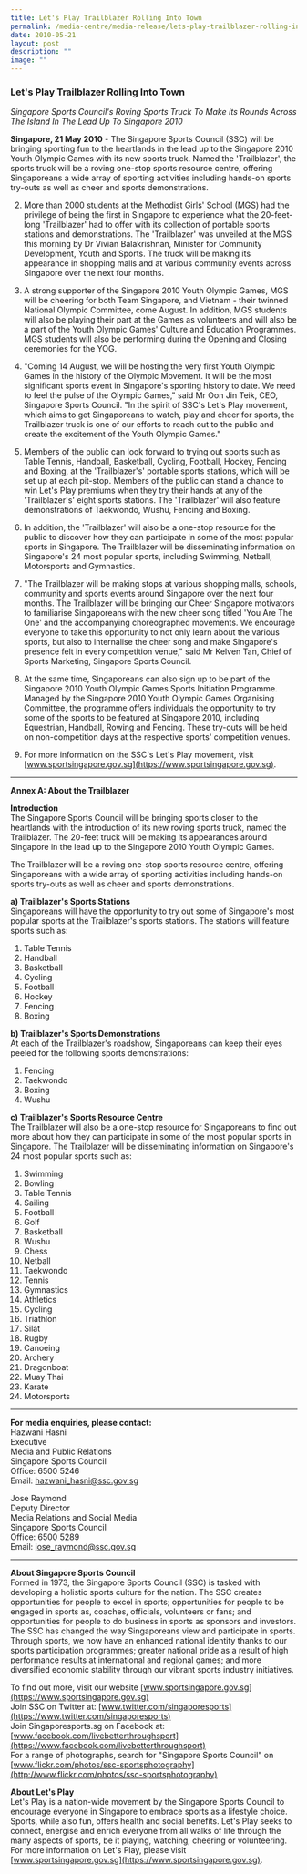```yaml
---
title: Let's Play Trailblazer Rolling Into Town
permalink: /media-centre/media-release/lets-play-trailblazer-rolling-into-town/
date: 2010-05-21
layout: post
description: ""
image: ""
---
```

### **Let's Play Trailblazer Rolling Into Town**

_Singapore Sports Council's Roving Sports Truck To Make Its Rounds Across The Island In The Lead Up To Singapore 2010_

**Singapore, 21 May 2010** - The Singapore Sports Council (SSC) will be bringing sporting fun to the heartlands in the lead up to the Singapore 2010 Youth Olympic Games with its new sports truck. Named the 'Trailblazer', the sports truck will be a roving one-stop sports resource centre, offering Singaporeans a wide array of sporting activities including hands-on sports try-outs as well as cheer and sports demonstrations.

2. More than 2000 students at the Methodist Girls' School (MGS) had the privilege of being the first in Singapore to experience what the 20-feet-long 'Trailblazer' had to offer with its collection of portable sports stations and demonstrations. The 'Trailblazer' was unveiled at the MGS this morning by Dr Vivian Balakrishnan, Minister for Community Development, Youth and Sports. The truck will be making its appearance in shopping malls and at various community events across Singapore over the next four months.

3. A strong supporter of the Singapore 2010 Youth Olympic Games, MGS will be cheering for both Team Singapore, and Vietnam - their twinned National Olympic Committee, come August. In addition, MGS students will also be playing their part at the Games as volunteers and will also be a part of the Youth Olympic Games' Culture and Education Programmes. MGS students will also be performing during the Opening and Closing ceremonies for the YOG.

4. "Coming 14 August, we will be hosting the very first Youth Olympic Games in the history of the Olympic Movement. It will be the most significant sports event in Singapore's sporting history to date. We need to feel the pulse of the Olympic Games," said Mr Oon Jin Teik, CEO, Singapore Sports Council. "In the spirit of SSC's Let's Play movement, which aims to get Singaporeans to watch, play and cheer for sports, the Trailblazer truck is one of our efforts to reach out to the public and create the excitement of the Youth Olympic Games."

5. Members of the public can look forward to trying out sports such as Table Tennis, Handball, Basketball, Cycling, Football, Hockey, Fencing and Boxing, at the 'Trailblazer's' portable sports stations, which will be set up at each pit-stop. Members of the public can stand a chance to win Let's Play premiums when they try their hands at any of the 'Trailblazer's' eight sports stations. The 'Trailblazer' will also feature demonstrations of Taekwondo, Wushu, Fencing and Boxing.

6. In addition, the 'Trailblazer' will also be a one-stop resource for the public to discover how they can participate in some of the most popular sports in Singapore. The Trailblazer will be disseminating information on Singapore's 24 most popular sports, including Swimming, Netball, Motorsports and Gymnastics.

7. "The Trailblazer will be making stops at various shopping malls, schools, community and sports events around Singapore over the next four months. The Trailblazer will be bringing our Cheer Singapore motivators to familiarise Singaporeans with the new cheer song titled 'You Are The One' and the accompanying choreographed movements. We encourage everyone to take this opportunity to not only learn about the various sports, but also to internalise the cheer song and make Singapore's presence felt in every competition venue," said Mr Kelven Tan, Chief of Sports Marketing, Singapore Sports Council.

8. At the same time, Singaporeans can also sign up to be part of the Singapore 2010 Youth Olympic Games Sports Initiation Programme. Managed by the Singapore 2010 Youth Olympic Games Organising Committee, the programme offers individuals the opportunity to try some of the sports to be featured at Singapore 2010, including Equestrian, Handball, Rowing and Fencing. These try-outs will be held on non-competition days at the respective sports' competition venues.

9. For more information on the SSC's Let's Play movement, visit [www.sportsingapore.gov.sg](https://www.sportsingapore.gov.sg).

---


**Annex A: About the Trailblazer**

**Introduction**<br>
The Singapore Sports Council will be bringing sports closer to the heartlands with the introduction of its new roving sports truck, named the Trailblazer. The 20-feet truck will be making its appearances around Singapore in the lead up to the Singapore 2010 Youth Olympic Games.

The Trailblazer will be a roving one-stop sports resource centre, offering Singaporeans with a wide array of sporting activities including hands-on sports try-outs as well as cheer and sports demonstrations.

**a) Trailblazer's Sports Stations**<br>
Singaporeans will have the opportunity to try out some of Singapore's most popular sports at the Trailblazer's sports stations. The stations will feature sports such as:
1) Table Tennis
2) Handball
3) Basketball
4) Cycling
5) Football
6) Hockey
7) Fencing
8) Boxing

**b) Trailblazer's Sports Demonstrations**<br>
At each of the Trailblazer's roadshow, Singaporeans can keep their eyes peeled for the following sports demonstrations:
1) Fencing
2) Taekwondo
3) Boxing
4) Wushu

**c) Trailblazer's Sports Resource Centre**<br>
The Trailblazer will also be a one-stop resource for Singaporeans to find out more about how they can participate in some of the most popular sports in Singapore. The Trailblazer will be disseminating information on Singapore's 24 most popular sports such as:
1) Swimming
2) Bowling
3) Table Tennis
4) Sailing
5) Football
6) Golf
7) Basketball
8) Wushu
9) Chess
10) Netball
11) Taekwondo
12) Tennis
13) Gymnastics
14) Athletics
15) Cycling
16) Triathlon
17) Silat
18) Rugby
19) Canoeing
20) Archery
21) Dragonboat
22) Muay Thai
23) Karate
24) Motorsports

---

**For media enquiries, please contact:**
<br>
Hazwani Hasni<br>
Executive<br>
Media and Public Relations<br>
Singapore Sports Council<br>
Office: 6500 5246<br>
Email: [hazwani_hasni@ssc.gov.sg](mailto:hazwani_hasni@ssc.gov.sg)

Jose Raymond<br>
Deputy Director<br>
Media Relations and Social Media<br>
Singapore Sports Council<br>
Office: 6500 5289<br>
Email: [jose_raymond@ssc.gov.sg](mailto:jose_raymond@ssc.gov.sg)

---

**About Singapore Sports Council**<br>
Formed in 1973, the Singapore Sports Council (SSC) is tasked with developing a holistic sports culture for the nation. The SSC creates opportunities for people to excel in sports; opportunities for people to be engaged in sports as, coaches, officials, volunteers or fans; and opportunities for people to do business in sports as sponsors and investors. The SSC has changed the way Singaporeans view and participate in sports. Through sports, we now have an enhanced national identity thanks to our sports participation programmes; greater national pride as a result of high performance results at international and regional games; and more diversified economic stability through our vibrant sports industry initiatives.

To find out more, visit our website [www.sportsingapore.gov.sg](https://www.sportsingapore.gov.sg)<br>
Join SSC on Twitter at: [www.twitter.com/singaporesports](https://www.twitter.com/singaporesports)<br>
Join Singaporesports.sg on Facebook at: [www.facebook.com/livebetterthroughsport](https://www.facebook.com/livebetterthroughsport)<br>
For a range of photographs, search for "Singapore Sports Council" on [www.flickr.com/photos/ssc-sportsphotography](http://www.flickr.com/photos/ssc-sportsphotography)

**About Let's Play**
<br>
Let's Play is a nation-wide movement by the Singapore Sports Council to encourage everyone in Singapore to embrace sports as a lifestyle choice. Sports, while also fun, offers health and social benefits. Let's Play seeks to connect, energise and enrich everyone from all walks of life through the many aspects of sports, be it playing, watching, cheering or volunteering. For more information on Let's Play, please visit [www.sportsingapore.gov.sg](https://www.sportsingapore.gov.sg).